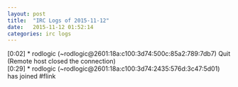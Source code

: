 ```yaml
---
layout: post
title:  "IRC Logs of 2015-11-12"
date:   2015-11-12 01:52:14
categories: irc logs
---
```

<span class="irc-date">[0:02]</span> <span class="irc-navy">* rodlogic (~rodlogic@2601:18a:c100:3d74:500c:85a2:789:7db7) Quit (Remote host closed the connection)</span><br />
<span class="irc-date">[0:29]</span> <span class="irc-green">* rodlogic (~rodlogic@2601:18a:c100:3d74:2435:576d:3c47:5d01) has joined #flink</span><br />
